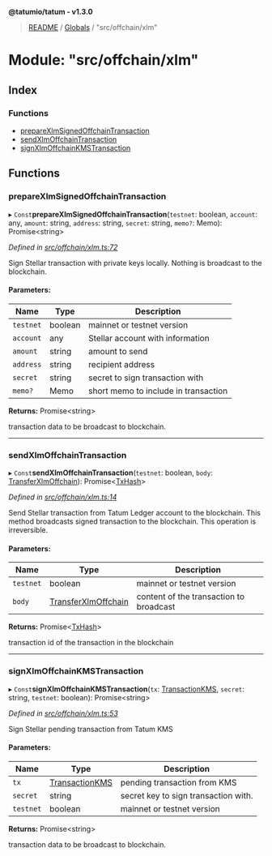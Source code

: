 **@tatumio/tatum - v1.3.0**

> [README](../README.md) / [Globals](../globals.md) / "src/offchain/xlm"

# Module: "src/offchain/xlm"

## Index

### Functions

* [prepareXlmSignedOffchainTransaction](_src_offchain_xlm_.md#preparexlmsignedoffchaintransaction)
* [sendXlmOffchainTransaction](_src_offchain_xlm_.md#sendxlmoffchaintransaction)
* [signXlmOffchainKMSTransaction](_src_offchain_xlm_.md#signxlmoffchainkmstransaction)

## Functions

### prepareXlmSignedOffchainTransaction

▸ `Const`**prepareXlmSignedOffchainTransaction**(`testnet`: boolean, `account`: any, `amount`: string, `address`: string, `secret`: string, `memo?`: Memo): Promise\<string>

*Defined in [src/offchain/xlm.ts:72](https://github.com/tatumio/tatum-js/blob/31bb1b4/src/offchain/xlm.ts#L72)*

Sign Stellar transaction with private keys locally. Nothing is broadcast to the blockchain.

#### Parameters:

Name | Type | Description |
------ | ------ | ------ |
`testnet` | boolean | mainnet or testnet version |
`account` | any | Stellar account with information |
`amount` | string | amount to send |
`address` | string | recipient address |
`secret` | string | secret to sign transaction with |
`memo?` | Memo | short memo to include in transaction |

**Returns:** Promise\<string>

transaction data to be broadcast to blockchain.

___

### sendXlmOffchainTransaction

▸ `Const`**sendXlmOffchainTransaction**(`testnet`: boolean, `body`: [TransferXlmOffchain](../classes/_src_model_request_transferxlmoffchain_.transferxlmoffchain.md)): Promise\<[TxHash](../interfaces/_src_model_response_common_txhash_.txhash.md)>

*Defined in [src/offchain/xlm.ts:14](https://github.com/tatumio/tatum-js/blob/31bb1b4/src/offchain/xlm.ts#L14)*

Send Stellar transaction from Tatum Ledger account to the blockchain. This method broadcasts signed transaction to the blockchain.
This operation is irreversible.

#### Parameters:

Name | Type | Description |
------ | ------ | ------ |
`testnet` | boolean | mainnet or testnet version |
`body` | [TransferXlmOffchain](../classes/_src_model_request_transferxlmoffchain_.transferxlmoffchain.md) | content of the transaction to broadcast |

**Returns:** Promise\<[TxHash](../interfaces/_src_model_response_common_txhash_.txhash.md)>

transaction id of the transaction in the blockchain

___

### signXlmOffchainKMSTransaction

▸ `Const`**signXlmOffchainKMSTransaction**(`tx`: [TransactionKMS](../classes/_src_model_response_kms_transactionkms_.transactionkms.md), `secret`: string, `testnet`: boolean): Promise\<string>

*Defined in [src/offchain/xlm.ts:53](https://github.com/tatumio/tatum-js/blob/31bb1b4/src/offchain/xlm.ts#L53)*

Sign Stellar pending transaction from Tatum KMS

#### Parameters:

Name | Type | Description |
------ | ------ | ------ |
`tx` | [TransactionKMS](../classes/_src_model_response_kms_transactionkms_.transactionkms.md) | pending transaction from KMS |
`secret` | string | secret key to sign transaction with. |
`testnet` | boolean | mainnet or testnet version |

**Returns:** Promise\<string>

transaction data to be broadcast to blockchain.
